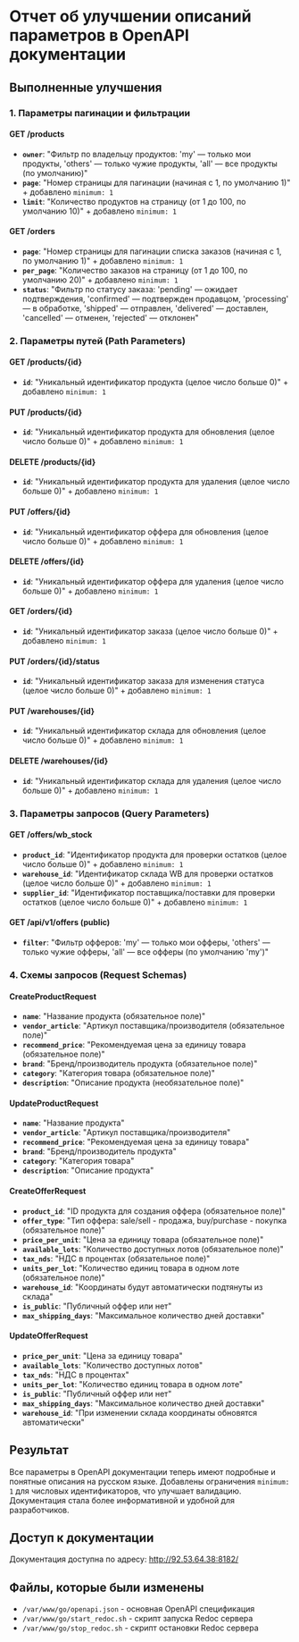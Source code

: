 # Отчет об улучшении описаний параметров в OpenAPI документации

## Выполненные улучшения

### 1. Параметры пагинации и фильтрации

#### GET /products
- **`owner`**: "Фильтр по владельцу продуктов: 'my' — только мои продукты, 'others' — только чужие продукты, 'all' — все продукты (по умолчанию)"
- **`page`**: "Номер страницы для пагинации (начиная с 1, по умолчанию 1)" + добавлено `minimum: 1`
- **`limit`**: "Количество продуктов на страницу (от 1 до 100, по умолчанию 10)" + добавлено `minimum: 1`

#### GET /orders
- **`page`**: "Номер страницы для пагинации списка заказов (начиная с 1, по умолчанию 1)" + добавлено `minimum: 1`
- **`per_page`**: "Количество заказов на страницу (от 1 до 100, по умолчанию 20)" + добавлено `minimum: 1`
- **`status`**: "Фильтр по статусу заказа: 'pending' — ожидает подтверждения, 'confirmed' — подтвержден продавцом, 'processing' — в обработке, 'shipped' — отправлен, 'delivered' — доставлен, 'cancelled' — отменен, 'rejected' — отклонен"

### 2. Параметры путей (Path Parameters)

#### GET /products/{id}
- **`id`**: "Уникальный идентификатор продукта (целое число больше 0)" + добавлено `minimum: 1`

#### PUT /products/{id}
- **`id`**: "Уникальный идентификатор продукта для обновления (целое число больше 0)" + добавлено `minimum: 1`

#### DELETE /products/{id}
- **`id`**: "Уникальный идентификатор продукта для удаления (целое число больше 0)" + добавлено `minimum: 1`

#### PUT /offers/{id}
- **`id`**: "Уникальный идентификатор оффера для обновления (целое число больше 0)" + добавлено `minimum: 1`

#### DELETE /offers/{id}
- **`id`**: "Уникальный идентификатор оффера для удаления (целое число больше 0)" + добавлено `minimum: 1`

#### GET /orders/{id}
- **`id`**: "Уникальный идентификатор заказа (целое число больше 0)" + добавлено `minimum: 1`

#### PUT /orders/{id}/status
- **`id`**: "Уникальный идентификатор заказа для изменения статуса (целое число больше 0)" + добавлено `minimum: 1`

#### PUT /warehouses/{id}
- **`id`**: "Уникальный идентификатор склада для обновления (целое число больше 0)" + добавлено `minimum: 1`

#### DELETE /warehouses/{id}
- **`id`**: "Уникальный идентификатор склада для удаления (целое число больше 0)" + добавлено `minimum: 1`

### 3. Параметры запросов (Query Parameters)

#### GET /offers/wb_stock
- **`product_id`**: "Идентификатор продукта для проверки остатков (целое число больше 0)" + добавлено `minimum: 1`
- **`warehouse_id`**: "Идентификатор склада WB для проверки остатков (целое число больше 0)" + добавлено `minimum: 1`
- **`supplier_id`**: "Идентификатор поставщика/поставки для проверки остатков (целое число больше 0)" + добавлено `minimum: 1`

#### GET /api/v1/offers (public)
- **`filter`**: "Фильтр офферов: 'my' — только мои офферы, 'others' — только чужие офферы, 'all' — все офферы (по умолчанию 'my')"

### 4. Схемы запросов (Request Schemas)

#### CreateProductRequest
- **`name`**: "Название продукта (обязательное поле)"
- **`vendor_article`**: "Артикул поставщика/производителя (обязательное поле)"
- **`recommend_price`**: "Рекомендуемая цена за единицу товара (обязательное поле)"
- **`brand`**: "Бренд/производитель продукта (обязательное поле)"
- **`category`**: "Категория товара (обязательное поле)"
- **`description`**: "Описание продукта (необязательное поле)"

#### UpdateProductRequest
- **`name`**: "Название продукта"
- **`vendor_article`**: "Артикул поставщика/производителя"
- **`recommend_price`**: "Рекомендуемая цена за единицу товара"
- **`brand`**: "Бренд/производитель продукта"
- **`category`**: "Категория товара"
- **`description`**: "Описание продукта"

#### CreateOfferRequest
- **`product_id`**: "ID продукта для создания оффера (обязательное поле)"
- **`offer_type`**: "Тип оффера: sale/sell - продажа, buy/purchase - покупка (обязательное поле)"
- **`price_per_unit`**: "Цена за единицу товара (обязательное поле)"
- **`available_lots`**: "Количество доступных лотов (обязательное поле)"
- **`tax_nds`**: "НДС в процентах (обязательное поле)"
- **`units_per_lot`**: "Количество единиц товара в одном лоте (обязательное поле)"
- **`warehouse_id`**: "Координаты будут автоматически подтянуты из склада"
- **`is_public`**: "Публичный оффер или нет"
- **`max_shipping_days`**: "Максимальное количество дней доставки"

#### UpdateOfferRequest
- **`price_per_unit`**: "Цена за единицу товара"
- **`available_lots`**: "Количество доступных лотов"
- **`tax_nds`**: "НДС в процентах"
- **`units_per_lot`**: "Количество единиц товара в одном лоте"
- **`is_public`**: "Публичный оффер или нет"
- **`max_shipping_days`**: "Максимальное количество дней доставки"
- **`warehouse_id`**: "При изменении склада координаты обновятся автоматически"

## Результат

Все параметры в OpenAPI документации теперь имеют подробные и понятные описания на русском языке. Добавлены ограничения `minimum: 1` для числовых идентификаторов, что улучшает валидацию. Документация стала более информативной и удобной для разработчиков.

## Доступ к документации

Документация доступна по адресу: http://92.53.64.38:8182/

## Файлы, которые были изменены

- `/var/www/go/openapi.json` - основная OpenAPI спецификация
- `/var/www/go/start_redoc.sh` - скрипт запуска Redoc сервера
- `/var/www/go/stop_redoc.sh` - скрипт остановки Redoc сервера 